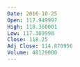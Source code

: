 ```yaml
---
Date: 2016-10-25
Open: 117.949997
High: 118.360001
Low: 117.309998
Close: 118.25
Adj Close: 114.870956
Volume: 48129000
---
```

